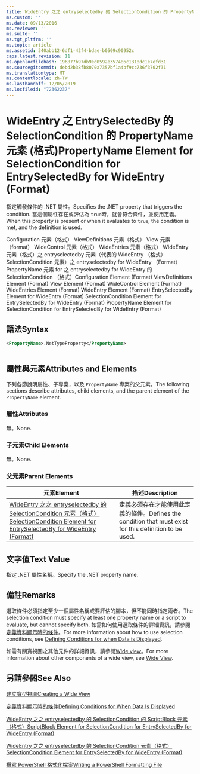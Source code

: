 ```yaml
---
title: WideEntry 之之 entryselectedby 的 SelectionCondition 的 PropertyName 元素（格式） |Microsoft Docs
ms.custom: ''
ms.date: 09/13/2016
ms.reviewer: ''
ms.suite: ''
ms.tgt_pltfrm: ''
ms.topic: article
ms.assetid: 340abb12-6df1-42f4-bdae-b0509c90952c
caps.latest.revision: 11
ms.openlocfilehash: 196877b97db9ed0592e357486c1318dc1e7efd31
ms.sourcegitcommit: debd2b38fb8070a7357bf1a4bf9cc736f3702f31
ms.translationtype: MT
ms.contentlocale: zh-TW
ms.lasthandoff: 12/05/2019
ms.locfileid: "72362237"
---
```

# <a name="propertyname-element-for-selectioncondition-for-entryselectedby-for-wideentry-format"></a><span data-ttu-id="46f65-102">WideEntry 之 EntrySelectedBy 的 SelectionCondition 的 PropertyName 元素 (格式)</span><span class="sxs-lookup"><span data-stu-id="46f65-102">PropertyName Element for SelectionCondition for EntrySelectedBy for WideEntry (Format)</span></span>

<span data-ttu-id="46f65-103">指定觸發條件的 .NET 屬性。</span><span class="sxs-lookup"><span data-stu-id="46f65-103">Specifies the .NET property that triggers the condition.</span></span> <span data-ttu-id="46f65-104">當這個屬性存在或評估為 `true`時，就會符合條件，並使用定義。</span><span class="sxs-lookup"><span data-stu-id="46f65-104">When this property is present or when it evaluates to `true`, the condition is met, and the definition is used.</span></span>

<span data-ttu-id="46f65-105">Configuration 元素（格式） ViewDefinitions 元素（格式） View 元素（format） WideControl 元素（格式） WideEntries 元素（格式） WideEntry 元素（格式）之 entryselectedby 元素（代表的 WideEntry （格式） SelectionCondition 元素）之 entryselectedby for WideEntry （Format） PropertyName 元素 for 之 entryselectedby for WideEntry 的 SelectionCondition （格式）</span><span class="sxs-lookup"><span data-stu-id="46f65-105">Configuration Element (Format) ViewDefinitions Element (Format) View Element (Format) WideControl Element (Format) WideEntries Element (Format) WideEntry Element (Format) EntrySelectedBy Element for WideEntry (Format) SelectionCondition Element for EntrySelectedBy for WideEntry (Format) PropertyName Element for SelectionCondition for EntrySelectedBy for WideEntry (Format)</span></span>

## <a name="syntax"></a><span data-ttu-id="46f65-106">語法</span><span class="sxs-lookup"><span data-stu-id="46f65-106">Syntax</span></span>

```xml
<PropertyName>.NetTypeProperty</PropertyName>
```

```csharp

```

## <a name="attributes-and-elements"></a><span data-ttu-id="46f65-107">屬性與元素</span><span class="sxs-lookup"><span data-stu-id="46f65-107">Attributes and Elements</span></span>

<span data-ttu-id="46f65-108">下列各節說明屬性、子專案，以及 `PropertyName` 專案的父元素。</span><span class="sxs-lookup"><span data-stu-id="46f65-108">The following sections describe attributes, child elements, and the parent element of the `PropertyName` element.</span></span>

### <a name="attributes"></a><span data-ttu-id="46f65-109">屬性</span><span class="sxs-lookup"><span data-stu-id="46f65-109">Attributes</span></span>

<span data-ttu-id="46f65-110">無。</span><span class="sxs-lookup"><span data-stu-id="46f65-110">None.</span></span>

### <a name="child-elements"></a><span data-ttu-id="46f65-111">子元素</span><span class="sxs-lookup"><span data-stu-id="46f65-111">Child Elements</span></span>

<span data-ttu-id="46f65-112">無。</span><span class="sxs-lookup"><span data-stu-id="46f65-112">None.</span></span>

### <a name="parent-elements"></a><span data-ttu-id="46f65-113">父元素</span><span class="sxs-lookup"><span data-stu-id="46f65-113">Parent Elements</span></span>

|<span data-ttu-id="46f65-114">元素</span><span class="sxs-lookup"><span data-stu-id="46f65-114">Element</span></span>|<span data-ttu-id="46f65-115">描述</span><span class="sxs-lookup"><span data-stu-id="46f65-115">Description</span></span>|
|-------------|-----------------|
|[<span data-ttu-id="46f65-116">WideEntry 之之 entryselectedby 的 SelectionCondition 元素（格式）</span><span class="sxs-lookup"><span data-stu-id="46f65-116">SelectionCondition Element for EntrySelectedBy for WideEntry (Format)</span></span>](./selectioncondition-element-for-entryselectedby-for-widecontrol-format.md)|<span data-ttu-id="46f65-117">定義必須存在才能使用此定義的條件。</span><span class="sxs-lookup"><span data-stu-id="46f65-117">Defines the condition that must exist for this definition to be used.</span></span>|

## <a name="text-value"></a><span data-ttu-id="46f65-118">文字值</span><span class="sxs-lookup"><span data-stu-id="46f65-118">Text Value</span></span>

<span data-ttu-id="46f65-119">指定 .NET 屬性名稱。</span><span class="sxs-lookup"><span data-stu-id="46f65-119">Specify the .NET property name.</span></span>

## <a name="remarks"></a><span data-ttu-id="46f65-120">備註</span><span class="sxs-lookup"><span data-stu-id="46f65-120">Remarks</span></span>

<span data-ttu-id="46f65-121">選取條件必須指定至少一個屬性名稱或要評估的腳本，但不能同時指定兩者。</span><span class="sxs-lookup"><span data-stu-id="46f65-121">The selection condition must specify at least one property name or a script to evaluate, but cannot specify both.</span></span> <span data-ttu-id="46f65-122">如需如何使用選取條件的詳細資訊，請參閱[定義資料顯示時的條件](./defining-conditions-for-displaying-data.md)。</span><span class="sxs-lookup"><span data-stu-id="46f65-122">For more information about how to use selection conditions, see [Defining Conditions for when Data is Displayed](./defining-conditions-for-displaying-data.md).</span></span>

<span data-ttu-id="46f65-123">如需有關寬視圖之其他元件的詳細資訊，請參閱[Wide view](./creating-a-wide-view.md)。</span><span class="sxs-lookup"><span data-stu-id="46f65-123">For more information about other components of a wide view, see [Wide View](./creating-a-wide-view.md).</span></span>

## <a name="see-also"></a><span data-ttu-id="46f65-124">另請參閱</span><span class="sxs-lookup"><span data-stu-id="46f65-124">See Also</span></span>

[<span data-ttu-id="46f65-125">建立寬型視圖</span><span class="sxs-lookup"><span data-stu-id="46f65-125">Creating a Wide View</span></span>](./creating-a-wide-view.md)

[<span data-ttu-id="46f65-126">定義資料顯示時的條件</span><span class="sxs-lookup"><span data-stu-id="46f65-126">Defining Conditions for When Data Is Displayed</span></span>](./defining-conditions-for-displaying-data.md)

[<span data-ttu-id="46f65-127">WideEntry 之之 entryselectedby 的 SelectionCondition 的 ScriptBlock 元素（格式）</span><span class="sxs-lookup"><span data-stu-id="46f65-127">ScriptBlock Element for SelectionCondition for EntrySelectedBy for WideEntry (Format)</span></span>](./scriptblock-element-for-selectioncondition-for-entryselectedby-for-widecontrol-format.md)

[<span data-ttu-id="46f65-128">WideEntry 之之 entryselectedby 的 SelectionCondition 元素（格式）</span><span class="sxs-lookup"><span data-stu-id="46f65-128">SelectionCondition Element for EntrySelectedBy for WideEntry (Format)</span></span>](./selectioncondition-element-for-entryselectedby-for-widecontrol-format.md)

[<span data-ttu-id="46f65-129">撰寫 PowerShell 格式化檔案</span><span class="sxs-lookup"><span data-stu-id="46f65-129">Writing a PowerShell Formatting File</span></span>](./writing-a-powershell-formatting-file.md)
